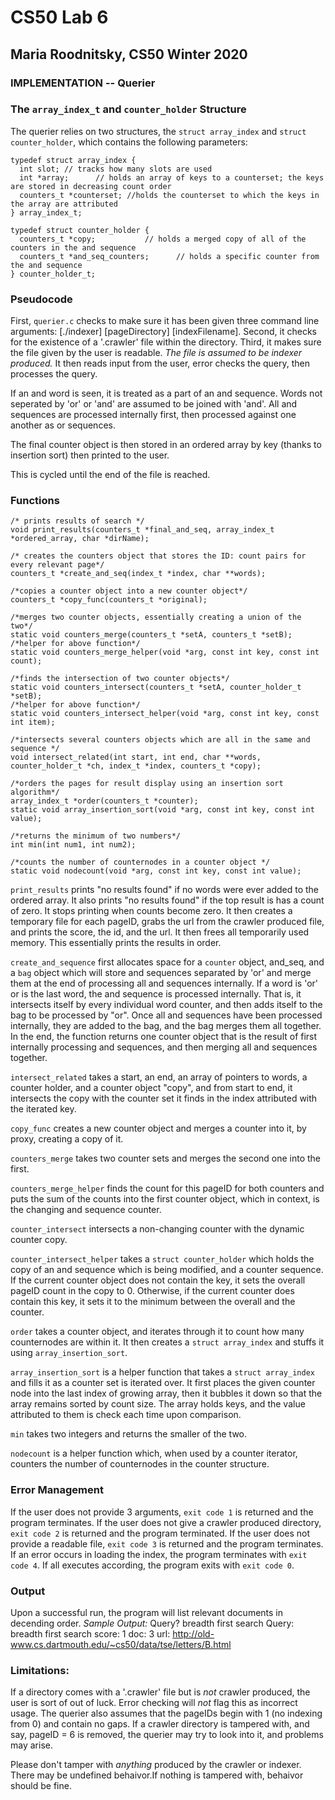 # CS50 Lab 6
## Maria Roodnitsky, CS50 Winter 2020

### IMPLEMENTATION -- Querier
### The `array_index_t` and `counter_holder` Structure
The querier relies on two structures, the `struct array_index` and `struct counter_holder`, which contains the following parameters: 
```
typedef struct array_index {
  int slot; // tracks how many slots are used
  int *array;      // holds an array of keys to a counterset; the keys are stored in decreasing count order
  counters_t *counterset; //holds the counterset to which the keys in the array are attributed
} array_index_t;
```

```
typedef struct counter_holder {
  counters_t *copy;		      // holds a merged copy of all of the counters in the and sequence
  counters_t *and_seq_counters;      // holds a specific counter from the and sequence
} counter_holder_t;
```

### Pseudocode
First, `querier.c` checks to make sure it has been given three command line arguments: [./indexer] [pageDirectory] [indexFilename]. Second, it checks for the existence of a '.crawler' file within the directory. Third, it makes sure the file given by the user is readable. *The file is assumed to be indexer produced.* It then reads input from the user, error checks the query, then processes the query. 

If an and word is seen, it is treated as a part of an and sequence. Words not seperated by 'or' or 'and' are assumed to be joined with 'and'. All and sequences are processed internally first, then processed against one another as or sequences. 

The final counter object is then stored in an ordered array by key (thanks to insertion sort) then printed to the user. 

This is cycled until the end of the file is reached. 

### Functions
```
/* prints results of search */
void print_results(counters_t *final_and_seq, array_index_t *ordered_array, char *dirName);

/* creates the counters object that stores the ID: count pairs for every relevant page*/
counters_t *create_and_seq(index_t *index, char **words);

/*copies a counter object into a new counter object*/
counters_t *copy_func(counters_t *original);

/*merges two counter objects, essentially creating a union of the two*/
static void counters_merge(counters_t *setA, counters_t *setB);
/*helper for above function*/
static void counters_merge_helper(void *arg, const int key, const int count);

/*finds the intersection of two counter objects*/
static void counters_intersect(counters_t *setA, counter_holder_t *setB);
/*helper for above function*/
static void counters_intersect_helper(void *arg, const int key, const int item);

/*intersects several counters objects which are all in the same and sequence */
void intersect_related(int start, int end, char **words, counter_holder_t *ch, index_t *index, counters_t *copy);

/*orders the pages for result display using an insertion sort algorithm*/
array_index_t *order(counters_t *counter);
static void array_insertion_sort(void *arg, const int key, const int value);

/*returns the minimum of two numbers*/
int min(int num1, int num2); 

/*counts the number of counternodes in a counter object */
static void nodecount(void *arg, const int key, const int value);
```
`print_results` prints "no results found" if no words were ever added to the ordered array. It also prints "no results found" if the top result is has a count of zero. It stops printing when counts become zero. It then creates a temporary file for each pageID, grabs the url from the crawler produced file, and prints the score, the id, and the url. It then frees all temporarily used memory. This essentially prints the results in order.

`create_and_sequence` first allocates space for a `counter` object, and_seq, and a `bag` object which will store and sequences separated by 'or' and merge them at the end of processing all and sequences internally. If a word is 'or' or is the last word, the and sequence is processed internally. That is, it intersects itself by every individual word counter, and then adds itself to the bag to be processed by "or". Once all and sequences have been processed internally, they are added to the bag, and the bag merges them all together. In the end, the function returns one counter object that is the result of first internally processing and sequences, and then merging all and sequences together. 


`intersect_related` takes a start, an end, an array of pointers to words, a counter holder, and a counter object "copy", and from start to end, it intersects the copy with the counter set it finds in the index attributed with the iterated key. 

`copy_func` creates a new counter object and merges a counter into it, by proxy, creating a copy of it. 


`counters_merge` takes two counter sets and merges the second one into the first. 

`counters_merge_helper` finds the count for this pageID for both counters and puts the sum of the counts into the first counter object, which in context, is the changing and sequence counter. 

`counter_intersect` intersects a non-changing counter with the dynamic counter copy. 

`counter_intersect_helper` takes a `struct counter_holder` which holds the copy of an and sequence which is being modified, and a counter sequence. If the current counter object does not contain the key, it sets the overall pageID count in the copy to 0. Otherwise, if the current counter does contain this key, it sets it to the minimum between the overall and the counter.  

`order` takes a counter object, and iterates through it to count how many counternodes are within it. It then creates a `struct array_index` and stuffs it using `array_insertion_sort`. 

`array_insertion_sort` is a helper function that takes a `struct array_index` and fills it as a counter set is iterated over. It first places the given counter node into the last index of growing array, then it bubbles it down so that the array remains sorted by count size. The array holds keys, and the value attributed to them is check each time upon comparison. 

`min` takes two integers and returns the smaller of the two. 

`nodecount` is a helper function which, when used by a counter iterator, counters the number of counternodes in the counter structure. 



### Error Management
If the user does not provide 3 arguments, `exit code 1` is returned and the program terminates. If the user does not give a crawler produced directory, `exit code 2` is returned and the program terminated. If the user does not provide a readable file, `exit code 3` is returned and the program terminates. If an error occurs in loading the index, the program terminates with `exit code 4`. If all executes according, the program exits with `exit code 0`.  

### Output
Upon a successful run, the program will list relevant documents in decending order. 
*Sample Output:*
Query? breadth first search 
Query: breadth first search 
score:  1 doc:  3 url:  http://old-www.cs.dartmouth.edu/~cs50/data/tse/letters/B.html

### Limitations: 
If a directory comes with a '.crawler' file but is *not* crawler produced, the user is sort of out of luck. Error checking will *not* flag this as incorrect usage. The querier also assumes that the pageIDs begin with 1 (no indexing from 0) and contain no gaps. If a crawler directory is tampered with, and say, pageID = 6 is removed, the querier may try to look into it, and problems may arise. 

Please don't tamper with *anything* produced by the crawler or indexer. There may be undefined behaivor.If nothing is tampered with, behaivor should be fine. 

